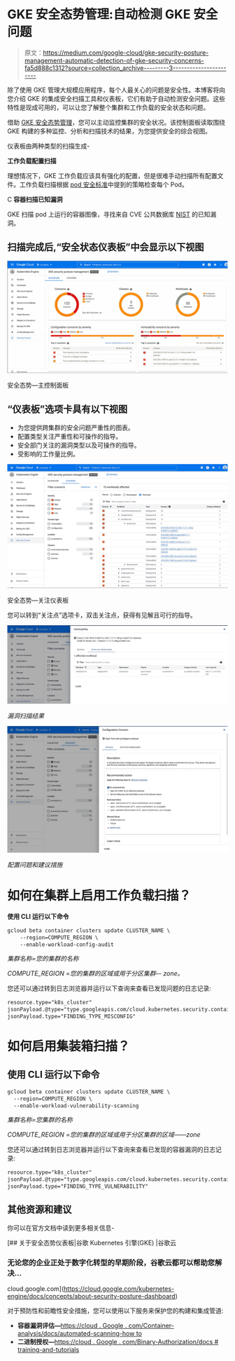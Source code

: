 # GKE 安全态势管理:自动检测 GKE 安全问题

> 原文：<https://medium.com/google-cloud/gke-security-posture-management-automatic-detection-of-gke-security-concerns-fa5d888c1312?source=collection_archive---------3----------------------->

除了使用 GKE 管理大规模应用程序，每个人最关心的问题是安全性。本博客将向您介绍 GKE 的集成安全扫描工具和仪表板，它们有助于自动检测安全问题。这些特性是现成可用的，可以让您了解整个集群和工作负载的安全状态和问题。

借助 [GKE 安全态势管理](https://cloud.google.com/kubernetes-engine/docs/concepts/about-security-posture-dashboard)，您可以主动监控集群的安全状况。该控制面板读取围绕 GKE 构建的多种监控、分析和扫描技术的结果，为您提供安全的综合视图。

仪表板由两种类型的扫描生成-

**工作负载配置扫描**

理想情况下，GKE 工作负载应该具有强化的配置，但是很难手动扫描所有配置文件。工作负载扫描根据 [pod 安全标准](https://kubernetes.io/docs/concepts/security/pod-security-standards/)中提到的策略检查每个 Pod。

C **容器扫描已知漏洞**

GKE 扫描 pod 上运行的容器图像，寻找来自 CVE 公共数据库 [NIST](https://nvd.nist.gov/vuln/search) 的已知漏洞。

## 扫描完成后,“安全状态仪表板”中会显示以下视图

![](img/f758ee92d8339b4becf17058ab563f63.png)

安全态势—主控制面板

## “仪表板”选项卡具有以下视图

*   为您提供跨集群的安全问题严重性的图表。
*   配置类型关注严重性和可操作的指导。
*   安全部门关注的漏洞类型以及可操作的指导。
*   受影响的工作量比例。

![](img/2ca48ef4eb70c0f300241b4a9e9fbef3.png)

安全态势—关注仪表板

您可以转到“关注点”选项卡，双击关注点，获得有见解且可行的指导。

![](img/66eea1ad31d6c25c9b2bb9c4c3509b74.png)

*漏洞扫描结果*

![](img/f52af9a2b72373f727c358fcd844a7e0.png)

*配置问题和建议措施*

# 如何在集群上启用工作负载扫描？

**使用 CLI 运行以下命令**

```
gcloud beta container clusters update CLUSTER_NAME \
    --region=COMPUTE_REGION \
    --enable-workload-config-audit
```

*集群名称=您的集群的名称*

*COMPUTE_REGION =您的集群的区域或用于分区集群–- zone。*

您还可以通过转到日志浏览器并运行以下查询来查看已发现问题的日志记录:

```
resource.type="k8s_cluster"
jsonPayload.@type="type.googleapis.com/cloud.kubernetes.security.containersecurity_logging.Finding"
jsonPayload.type="FINDING_TYPE_MISCONFIG"
```

# 如何启用集装箱扫描？

## 使用 CLI 运行以下命令

```
gcloud beta container clusters update CLUSTER_NAME \
  --region=COMPUTE_REGION \
  --enable-workload-vulnerability-scanning
```

*集群名称=您集群的名称*

*COMPUTE_REGION =您的集群的区域或用于分区集群的区域——zone*

您还可以通过转到日志浏览器并运行以下查询来查看已发现的容器漏洞的日志记录:

```
resource.type="k8s_cluster"
jsonPayload.@type="type.googleapis.com/cloud.kubernetes.security.containersecurity_logging.Finding"
jsonPayload.type="FINDING_TYPE_VULNERABILITY"
```

## 其他资源和建议

你可以在官方文档中读到更多相关信息-

[](https://cloud.google.com/kubernetes-engine/docs/concepts/about-security-posture-dashboard) [## 关于安全态势仪表板|谷歌 Kubernetes 引擎(GKE) |谷歌云

### 无论您的企业正处于数字化转型的早期阶段，谷歌云都可以帮助您解决…

cloud.google.com](https://cloud.google.com/kubernetes-engine/docs/concepts/about-security-posture-dashboard) 

对于预防性和前瞻性安全措施，您可以使用以下服务来保护您的构建和集成管道:

*   **容器漏洞评估—**[https://cloud . Google . com/Container-analysis/docs/automated-scanning-how to](https://cloud.google.com/container-analysis/docs/automated-scanning-howto)
*   **二进制授权—**[https://cloud . Google . com/Binary-Authorization/docs # training-and-tutorials](https://cloud.google.com/binary-authorization/docs#training-and-tutorials)